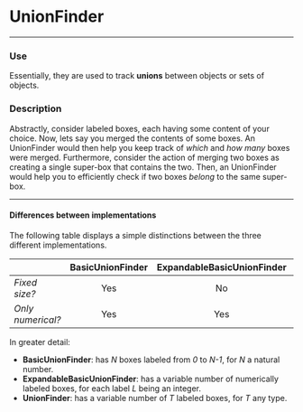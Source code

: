 # UnionFinder

------------

### Use
Essentially, they are used to track **unions** between objects or sets of objects.

### Description
Abstractly, consider labeled boxes, each having some content of your choice. Now, lets say you merged the contents of some boxes. An UnionFinder would then help you keep track of *which* and *how many* boxes were merged. Furthermore, consider the action of merging two boxes as creating a single super-box that contains the two. Then, an UnionFinder would help you to efficiently check if two boxes *belong* to the same super-box.

------------

#### Differences between implementations
The following table displays a simple distinctions between the three different implementations.

| | BasicUnionFinder  | ExpandableBasicUnionFinder  | UnionFinder  |
|---|:-:|:-:|:-:|
| *Fixed size?*  | Yes | No | No |
| *Only numerical?* | Yes | Yes | No |

In greater detail:
- **BasicUnionFinder**: has *N* boxes labeled from *0* to *N-1*, for *N* a natural number.
- **ExpandableBasicUnionFinder**: has a variable number of numerically labeled boxes, for each label *L* being an integer.
- **UnionFinder**: has a variable number of *T* labeled boxes, for *T* any type.